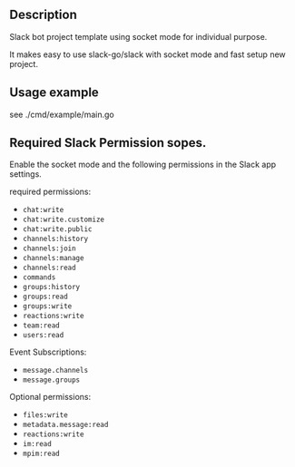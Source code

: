 ## Description

Slack bot project template using socket mode for individual purpose.

It makes easy to use slack-go/slack with socket mode and fast setup new project.

## Usage example

see ./cmd/example/main.go

## Required Slack Permission sopes.

Enable the socket mode and the following permissions in the Slack app settings.

required permissions:
- `chat:write`
- `chat:write.customize`
- `chat:write.public`
- `channels:history`
- `channels:join`
- `channels:manage`
- `channels:read`
- `commands`
- `groups:history`
- `groups:read`
- `groups:write`
- `reactions:write`
- `team:read`
- `users:read`

Event Subscriptions:
- `message.channels`
- `message.groups`

Optional permissions:
- `files:write`
- `metadata.message:read`
- `reactions:write`
- `im:read`
- `mpim:read`
